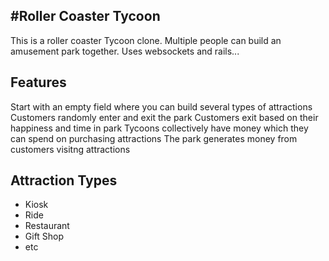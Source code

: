 #Roller Coaster Tycoon
----------------------
This is a roller coaster Tycoon clone. Multiple people can build an amusement
park together. Uses websockets and rails...

Features
---------
Start with an empty field where you can build several types of attractions
Customers randomly enter and exit the park
Customers exit based on their happiness and time in park
Tycoons collectively have money which they can spend on purchasing attractions
The park generates money from customers visitng attractions


Attraction Types
-----------------
- Kiosk
- Ride
- Restaurant
- Gift Shop
- etc